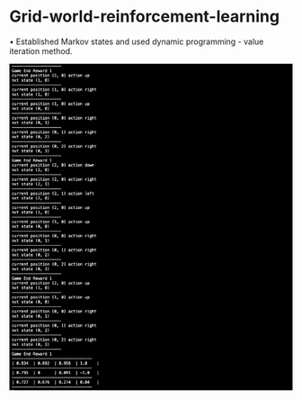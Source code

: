 # Grid-world-reinforcement-learning

• Established Markov states and used dynamic programming - value iteration method.

![Screenshot](images/Screenshot.png)